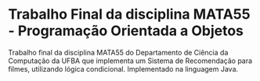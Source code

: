 # Trabalho Final da disciplina MATA55 - Programação Orientada a Objetos
Trabalho final da disciplina MATA55 do Departamento de Ciência da Computação da UFBA que implementa um Sistema de Recomendação para filmes, utilizando lógica condicional. Implementado na linguagem Java.
